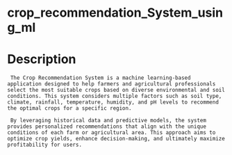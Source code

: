 # crop_recommendation_System_using_ml
# Description

     The Crop Recommendation System is a machine learning-based application designed to help farmers and agricultural professionals select the most suitable crops based on diverse environmental and soil conditions. This system considers multiple factors such as soil type, climate, rainfall, temperature, humidity, and pH levels to recommend the optimal crops for a specific region. 

     By leveraging historical data and predictive models, the system provides personalized recommendations that align with the unique conditions of each farm or agricultural area. This approach aims to optimize crop yields, enhance decision-making, and ultimately maximize profitability for users.

